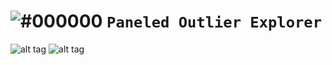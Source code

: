 # ![#000000](https://placehold.it/20/000000/000000?text=+) `Paneled Outlier Explorer`


![alt tag](https://im2.ezgif.com/tmp/ezgif-2-c045d98543.png)
![alt tag](https://im2.ezgif.com/tmp/ezgif-2-f4346a6b2f.gif)
